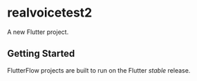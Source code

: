 # realvoicetest2

A new Flutter project.

## Getting Started

FlutterFlow projects are built to run on the Flutter _stable_ release.
